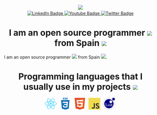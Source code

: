 <div id="header" align="center">
  <img src="https://i.imgur.com/K4wCdLU.png" width="300"/>
</div>

<div id="badges" align="center">
  <a href="https://forum.cfx.re/u/itslincon/summary">
    <img src="https://img.shields.io/badge/FiveM Profile-orange?style=for-the-badge&logoColor=white" alt="LinkedIn Badge"/>
  </a>
  <a href="https://www.twitch.tv/playlincon">
    <img src="https://img.shields.io/badge/Twitch-purple?style=for-the-badge&logo=twitch&logoColor=white" alt="Youtube Badge"/>
  </a>
  <a href="https://twitter.com/Lincon_Oficial_">
    <img src="https://img.shields.io/badge/Twitter-blue?style=for-the-badge&logo=twitter&logoColor=white" alt="Twitter Badge"/>
  </a>
</div>
<h1 align="center">
  I am an open source programmer
  <img src="https://media.giphy.com/media/WUlplcMpOCEmTGBtBW/giphy.gif" width="30"/>
  from Spain
  <img src="https://images.emojiterra.com/twitter/512px/1f1ea-1f1f8.png" width="20"/>
</h1>

I am an open source programmer <img src="https://media.giphy.com/media/WUlplcMpOCEmTGBtBW/giphy.gif" width="30"> from Spain <img src="https://images.emojiterra.com/twitter/512px/1f1ea-1f1f8.png" width="20">.

<h1 align="center">
  Programming languages that I usually use in my projects
  <img src="https://i.pinimg.com/originals/49/63/55/49635571e277679dbba17f67dee7da98.gif" width="30px"/>
</h1>

<div align="center">
  <img src="https://github.com/devicons/devicon/blob/master/icons/react/react-original.svg" title="reactjs" alt="reactjs" width="40" height="40"/>&nbsp;
  <img src="https://github.com/devicons/devicon/blob/master/icons/css3/css3-plain-wordmark.svg"  title="CSS3" alt="CSS" width="40" height="40"/>&nbsp;
  <img src="https://github.com/devicons/devicon/blob/master/icons/html5/html5-original.svg" title="HTML5" alt="HTML" width="40" height="40"/>&nbsp;
  <img src="https://github.com/devicons/devicon/blob/master/icons/javascript/javascript-original.svg" title="JavaScript" alt="JavaScript" width="40" height="40"/>&nbsp;
  <img src="https://github.com/devicons/devicon/blob/master/icons/lua/lua-plain-wordmark.svg" title="LUA" alt="LUA" width="40" height="40"/>&nbsp;
